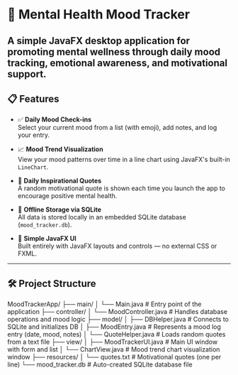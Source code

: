 # 🧠 Mental Health Mood Tracker

A simple JavaFX desktop application for promoting **mental wellness** through daily mood tracking, emotional awareness, and motivational support.
---
## 📋 Features

- ✅ **Daily Mood Check-ins**  
  Select your current mood from a list (with emoji), add notes, and log your entry.

- 📈 **Mood Trend Visualization**  
  View your mood patterns over time in a line chart using JavaFX's built-in `LineChart`.

- 💬 **Daily Inspirational Quotes**  
  A random motivational quote is shown each time you launch the app to encourage positive mental health.

- 💾 **Offline Storage via SQLite**  
  All data is stored locally in an embedded SQLite database (`mood_tracker.db`).

- 🎨 **Simple JavaFX UI**  
  Built entirely with JavaFX layouts and controls — no external CSS or FXML.

---

## 🛠️ Project Structure

MoodTrackerApp/
├── main/
│ └── Main.java # Entry point of the application
├── controller/
│ └── MoodController.java # Handles database operations and mood logic
├── model/
│ ├── DBHelper.java # Connects to SQLite and initializes DB
│ ├── MoodEntry.java # Represents a mood log entry (date, mood, notes)
│ └── QuoteHelper.java # Loads random quotes from a text file
├── view/
│ ├── MoodTrackerUI.java # Main UI window with form and list
│ └── ChartView.java # Mood trend chart visualization window
├── resources/
│ └── quotes.txt # Motivational quotes (one per line)
└── mood_tracker.db # Auto-created SQLite database file


